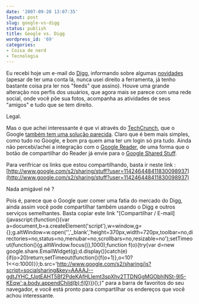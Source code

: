 ```yaml
---
date: '2007-09-20 13:07:35'
layout: post
slug: google-vs-digg
status: publish
title: Google vs. Digg
wordpress_id: '69'
categories:
- Coisa de nerd
- Tecnologia
---
```


Eu recebi hoje um e-mail do [Digg](http://www.digg.com), informando sobre algumas [novidades](http://blog.digg.com/?p=94) (apesar de ter uma conta lá, nunca usei direito a ferramenta, já tenho bastante coisa pra ler nos "feeds" que assino). Houve uma grande alteração nos perfis dos usuários, que agora mais se parece com uma rede social, onde você põe sua fotos, acompanha as atividades de seus "amigos" e tudo que se tem direito.

Legal.

Mas o que achei interessante é que vi através do [TechCrunch](http://www.techcrunch.com/), que o Google [também tem uma solução parecida](http://www.techcrunch.com/2007/09/20/google-wants-you-to-share-stuff/). Claro que é bem mais simples, como tudo no Google, e bom pra quem ama ter um login só pra tudo. Ainda não percebi/achei a integração com o [Google Reader](http://reader.google.com), de uma forma que o botão de compartilhar do Reader já envie para o [Google Shared Stuff](http://www.google.com/s2/sharing/stuff).

Para verifricar os links que estou compartilhando, basta ir neste link : [http://www.google.com/s2/sharing/stuff?user=114246448411830098937](http://www.google.com/s2/sharing/stuff?user=114246448411830098937)

Nada amigável né ?

Pois é, parece que o Google quer comer uma fatia do mercado do Digg, ainda assim você pode compartilhar também usando o Digg e outros serviços semelhantes. Basta copiar este link "[Compartilhar / E-mail](javascript:(function(){var a=document,b=a.createElement('script'),w=window,g={};g.altWindow=w.open('','_blank','height=370px,width=720px,toolbar=no,directories=no,status=no,menubar=no,scrollbars=no,resizable=no');setTimeout(function(){g.altWindow.focus()},1000);function f(o){try{var d=new google.share.EmailWidget(g);d.display()}catch(e){if(o>20)return;setTimeout(function(){f(o+1)},o<10?1<<o:1000)}};b.src='http://www.google.com/s2/sharing/js?script=socialsharing&key=AAAAJ--gdtJYHC_fJptEAHT5Bf2PdeKAfHLIemt3spXhv2TTDNGgMGObhlNSt-9I5-KEqw';a.body.appendChild(b);f(0)})();)" para a barra de favoritos do seu navegador, e você está pronto para compartilhar os endereços que você achou interessante.
